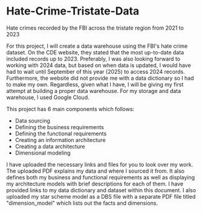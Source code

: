 # Hate-Crime-Tristate-Data
Hate crimes recorded by the FBI across the tristate region from 2021 to 2023

For this project, I will create a data warehouse using the FBI's hate crime dataset. On the CDE website, they stated that the most up-to-date data included records up to 2023.
Preferably, I was also looking forward to working with 2024 data, but based on when data is updated, I would have had to wait until September of this year (2025) to access 2024 records.
Furthermore, the website did not provide me with a data dictionary so I had to make my own.
Regardless, given what I have, I will be giving my first attempt at building a proper data warehouse.
For my storage and data warehouse, I used Google Cloud.

This project has 6 main components which follows:
- Data sourcing
- Defining the business requirements
- Defining the functional requirements
- Creating an information architecture
- Creating a data architecture
- Dimensional modeling

I have uploaded the necessary links and files for you to look over my work.
The uploaded PDF explains my data and where I sourced it from. It also defines both my business and functional requirements as well as displaying my architecture models with brief descriptions for each of them.
I have provided links to my data dictionary and dataset within this document.
I also uploaded my star scheme model as a DBS file with a separate PDF file titled "dimension_model" which lists out the facts and dimensions.
